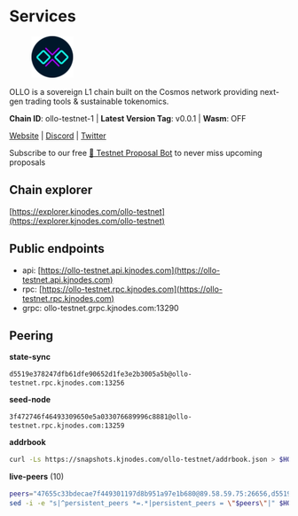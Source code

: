 # Services

<figure><img src="https://raw.githubusercontent.com/kj89/cosmos-images/main/logos/ollo.png" alt=""><figcaption></figcaption></figure>

OLLO is a sovereign L1 chain built on the Cosmos network providing  next-gen trading tools & sustainable tokenomics.

**Chain ID**: ollo-testnet-1 | **Latest Version Tag**: v0.0.1 | **Wasm**: OFF

[Website](https://www.ollostation.zone) | [Discord](https://discord.com/invite/GxBqZ9mSSm) | [Twitter](https://twitter.com/OLLOStation)



Subscribe to our free [🤖 Testnet Proposal Bot](https://t.me/kjnodes_testnet_proposal_bot) to never miss upcoming proposals


## Chain explorer
[https://explorer.kjnodes.com/ollo-testnet](https://explorer.kjnodes.com/ollo-testnet)

## Public endpoints

* api: [https://ollo-testnet.api.kjnodes.com](https://ollo-testnet.api.kjnodes.com)
* rpc: [https://ollo-testnet.rpc.kjnodes.com](https://ollo-testnet.rpc.kjnodes.com)
* grpc: ollo-testnet.grpc.kjnodes.com:13290

## Peering

**state-sync**

```text
d5519e378247dfb61dfe90652d1fe3e2b3005a5b@ollo-testnet.rpc.kjnodes.com:13256
```

**seed-node**

```text
3f472746f46493309650e5a033076689996c8881@ollo-testnet.rpc.kjnodes.com:13259
```

**addrbook**
```bash
curl -Ls https://snapshots.kjnodes.com/ollo-testnet/addrbook.json > $HOME/.ollo/config/addrbook.json
```

**live-peers** (10)
```bash
peers="47655c33bdecae7f449301197d8b951a97e1b680@89.58.59.75:26656,d5519e378247dfb61dfe90652d1fe3e2b3005a5b@65.109.68.190:13256,80b1ad27820f58b49e7a5a68881f0248a6269e9b@65.108.132.239:15656,0f99f7481a1b49701866ddbdfe71dc3b2fd792d8@109.123.244.56:26626,70ba32724461c7ed4ec8d6ddc8b5e0b1cfb9e237@54.219.57.63:26656,799dff05af5d30477f44c816753ff89104b2b8b5@116.202.227.117:32656,771cfca799033e327511b25ae77784e02818d77f@65.108.101.4:23486,b5f55cfc7b4d19f2dd3cdc71795f5a81e2c67f96@38.242.232.72:26656,7db2f25b3bceeb32769d20316d5f1567f0a4bb54@167.86.99.7:16656,da8d3ca8e1c147f0037b1c43ad3de7174f5ec1b7@209.145.59.224:26656"
sed -i -e "s|^persistent_peers *=.*|persistent_peers = \"$peers\"|" $HOME/.ollo/config/config.toml
```
